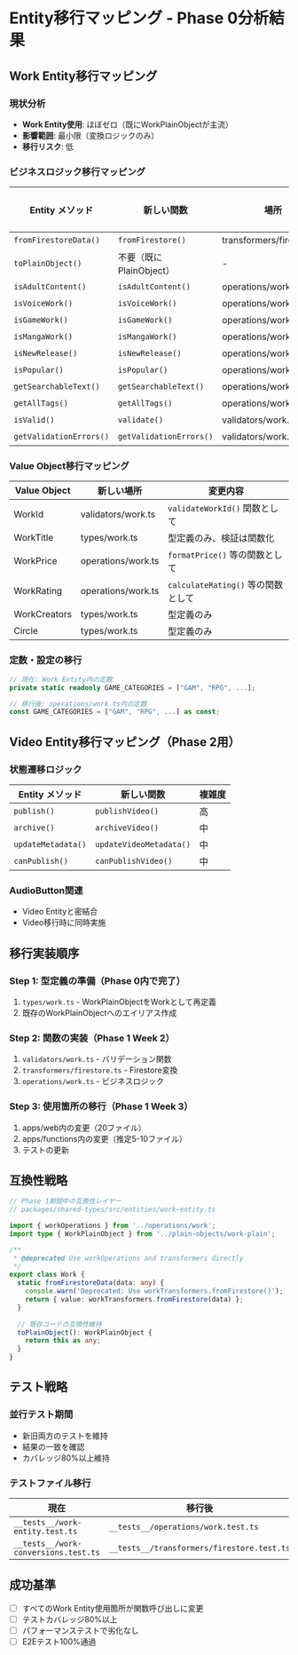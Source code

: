 # Entity移行マッピング - Phase 0分析結果

## Work Entity移行マッピング

### 現状分析
- **Work Entity使用**: ほぼゼロ（既にWorkPlainObjectが主流）
- **影響範囲**: 最小限（変換ロジックのみ）
- **移行リスク**: 低

### ビジネスロジック移行マッピング

| Entity メソッド | 新しい関数 | 場所 | 優先度 |
|---------------|-----------|------|--------|
| `fromFirestoreData()` | `fromFirestore()` | transformers/firestore.ts | 高 |
| `toPlainObject()` | 不要（既にPlainObject） | - | - |
| `isAdultContent()` | `isAdultContent()` | operations/work.ts | 中 |
| `isVoiceWork()` | `isVoiceWork()` | operations/work.ts | 中 |
| `isGameWork()` | `isGameWork()` | operations/work.ts | 中 |
| `isMangaWork()` | `isMangaWork()` | operations/work.ts | 中 |
| `isNewRelease()` | `isNewRelease()` | operations/work.ts | 低 |
| `isPopular()` | `isPopular()` | operations/work.ts | 低 |
| `getSearchableText()` | `getSearchableText()` | operations/work.ts | 中 |
| `getAllTags()` | `getAllTags()` | operations/work.ts | 中 |
| `isValid()` | `validate()` | validators/work.ts | 高 |
| `getValidationErrors()` | `getValidationErrors()` | validators/work.ts | 高 |

### Value Object移行マッピング

| Value Object | 新しい場所 | 変更内容 |
|-------------|-----------|---------|
| WorkId | validators/work.ts | `validateWorkId()` 関数として |
| WorkTitle | types/work.ts | 型定義のみ、検証は関数化 |
| WorkPrice | operations/work.ts | `formatPrice()` 等の関数として |
| WorkRating | operations/work.ts | `calculateRating()` 等の関数として |
| WorkCreators | types/work.ts | 型定義のみ |
| Circle | types/work.ts | 型定義のみ |

### 定数・設定の移行

```typescript
// 現在: Work Entity内の定数
private static readonly GAME_CATEGORIES = ["GAM", "RPG", ...];

// 移行後: operations/work.ts内の定数
const GAME_CATEGORIES = ["GAM", "RPG", ...] as const;
```

## Video Entity移行マッピング（Phase 2用）

### 状態遷移ロジック
| Entity メソッド | 新しい関数 | 複雑度 |
|---------------|-----------|--------|
| `publish()` | `publishVideo()` | 高 |
| `archive()` | `archiveVideo()` | 中 |
| `updateMetadata()` | `updateVideoMetadata()` | 中 |
| `canPublish()` | `canPublishVideo()` | 中 |

### AudioButton関連
- Video Entityと密結合
- Video移行時に同時実施

## 移行実装順序

### Step 1: 型定義の準備（Phase 0内で完了）
1. `types/work.ts` - WorkPlainObjectをWorkとして再定義
2. 既存のWorkPlainObjectへのエイリアス作成

### Step 2: 関数の実装（Phase 1 Week 2）
1. `validators/work.ts` - バリデーション関数
2. `transformers/firestore.ts` - Firestore変換
3. `operations/work.ts` - ビジネスロジック

### Step 3: 使用箇所の移行（Phase 1 Week 3）
1. apps/web内の変更（20ファイル）
2. apps/functions内の変更（推定5-10ファイル）
3. テストの更新

## 互換性戦略

```typescript
// Phase 1期間中の互換性レイヤー
// packages/shared-types/src/entities/work-entity.ts

import { workOperations } from '../operations/work';
import type { WorkPlainObject } from '../plain-objects/work-plain';

/**
 * @deprecated Use workOperations and transformers directly
 */
export class Work {
  static fromFirestoreData(data: any) {
    console.warn('Deprecated: Use workTransformers.fromFirestore()');
    return { value: workTransformers.fromFirestore(data) };
  }
  
  // 既存コードの互換性維持
  toPlainObject(): WorkPlainObject {
    return this as any;
  }
}
```

## テスト戦略

### 並行テスト期間
- 新旧両方のテストを維持
- 結果の一致を確認
- カバレッジ80%以上維持

### テストファイル移行
| 現在 | 移行後 |
|------|--------|
| `__tests__/work-entity.test.ts` | `__tests__/operations/work.test.ts` |
| `__tests__/work-conversions.test.ts` | `__tests__/transformers/firestore.test.ts` |

## 成功基準

- [ ] すべてのWork Entity使用箇所が関数呼び出しに変更
- [ ] テストカバレッジ80%以上
- [ ] パフォーマンステストで劣化なし
- [ ] E2Eテスト100%通過